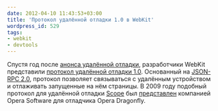 ```yaml
---
date: 2012-04-10 11:43:53+03:00
title: 'Протокол удалённой отладки 1.0 в WebKit'
wordpress_id: 529
tags:
- webkit
- devtools
---
```


Спустя год после [анонса удалённой отладки][1], разработчики WebKit представили [протокол удалённой отладки 1.0][2]. Основанный на [JSON-RPC 2.0][3], протокол позволяет связываться с удалённым устройством и отлаживать запущенные на нём страницы. В 2009 году подобный протокол для удалённой отладки [Scope][4] был [представлен][5] компанией Opera Software для отладчика Opera Dragonfly.

[1]: http://www.webkit.org/blog/1620/webkit-remote-debugging/
[2]: http://www.webkit.org/blog/1875/announcing-remote-debugging-protocol-v1-0/
[3]: http://jsonrpc.org/specification
[4]: http://dragonfly.opera.com/app/scope-interface/
[5]: http://my.opera.com/ODIN/blog/opera-scope-protocol-specification-released
